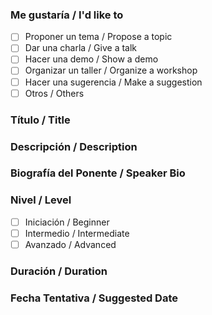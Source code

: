 <!-- ¡Gracias por colaborar con Ionic Madrid! Por favor rellena el siguiente formulario. -->
<!-- Thank you for collaborating with Ionic Madrid! Please fill in the form below. -->

### Me gustaría / I'd like to

<!-- Marca una opción escribiendo una "x" entre los corchetes. -->
<!-- Check one option by writing an "x" between the brackets. -->

- [ ] Proponer un tema / Propose a topic 
- [ ] Dar una charla / Give a talk 
- [ ] Hacer una demo / Show a demo
- [ ] Organizar un taller / Organize a workshop
- [ ] Hacer una sugerencia / Make a suggestion
- [ ] Otros / Others

### Título / Title 

<!-- Escribe aquí / Write here  -->

### Descripción / Description

<!-- Escribe aquí / Write here  -->

### Biografía del Ponente / Speaker Bio

<!-- Escribe aquí / Write here  -->

### Nivel / Level

<!-- Marca una opción escribiendo una "x" entre los corchetes. -->
<!-- Check one option by writing an "x" between the brackets. -->

- [ ] Iniciación / Beginner
- [ ] Intermedio / Intermediate
- [ ] Avanzado / Advanced

### Duración / Duration

<!-- De 30 minutos a una hora. Los talleres pueden tener una duración mayor. -->
<!-- From 30 min to one hour. Workshops can have a longer duration. -->

<!-- Escribe aquí / Write here  -->

### Fecha Tentativa / Suggested Date

<!-- Es mejor si puedes dar al menos un rango de fechas o mes. -->
<!-- It's better if you can at least give a range of dates or month. -->

<!-- Escribe aquí / Write here  -->
